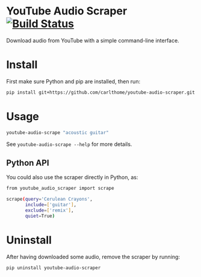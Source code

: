 # YouTube Audio Scraper [![Build Status](https://travis-ci.org/carlthome/youtube-audio-scraper.svg?branch=master)](https://travis-ci.org/carlthome/youtube-audio-scraper)
Download audio from YouTube with a simple command-line interface.

# Install
First make sure Python and pip are installed, then run:
```sh
pip install git+https://github.com/carlthome/youtube-audio-scraper.git
```

# Usage
```sh
youtube-audio-scrape "acoustic guitar"
```

See `youtube-audio-scrape --help` for more details.

## Python API
You could also use the scraper directly in Python, as:

```sh
from youtube_audio_scraper import scrape

scrape(query='Cerulean Crayons', 
       include=['guitar'],
       exclude=['remix'],
       quiet=True)
```

# Uninstall
After having downloaded some audio, remove the scraper by running:
```sh
pip uninstall youtube-audio-scraper
```
